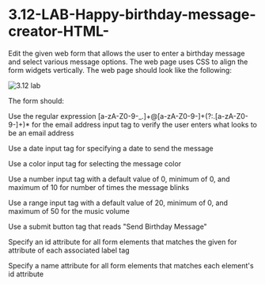 # 3.12-LAB-Happy-birthday-message-creator-HTML-
Edit the given web form that allows the user to enter a birthday message and select various message options. The web page uses CSS to align the form widgets vertically. The web page should look like the following:

<img src="https://static-resources.zybooks.com/static/zyLab/happy_birthday_message_creator.png" alt="3.12 lab">

The form should:

Use the regular expression [a-zA-Z0-9-_\.]+@[a-zA-Z0-9-]+(?:\.[a-zA-Z0-9-]+)* for the email address input tag to verify the user enters what looks to be an email address

Use a date input tag for specifying a date to send the message

Use a color input tag for selecting the message color

Use a number input tag with a default value of 0, minimum of 0, and maximum of 10 for number of times the message blinks

Use a range input tag with a default value of 20, minimum of 0, and maximum of 50 for the music volume

Use a submit button tag that reads "Send Birthday Message"

Specify an id attribute for all form elements that matches the given for attribute of each associated label tag

Specify a name attribute for all form elements that matches each element's id attribute


